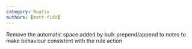 ```yaml
---
category: Bugfix
authors: [matt-fidd]
---
```


Remove the automatic space added by bulk prepend/append to notes to make behaviour consistent with the rule action
